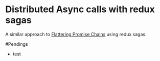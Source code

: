 # Distributed Async calls with redux sagas

A similar approach to [Flattering Promise Chains](http://solutionoptimist.com/2013/12/27/javascript-promise-chains-2/) using redux sagas.

#Pendings
- test

